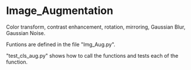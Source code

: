 # Image_Augmentation
Color transform, contrast enhancement, rotation, mirroring, Gaussian Blur, Gaussian Noise.


Funtions are defined in the file "Img_Aug.py".


"test_cls_aug.py" shows how to call the functions and tests each of the function. 
